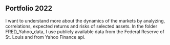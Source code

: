 ## Portfolio 2022

I want to understand more about the dynamics of the markets by analyzing, correlations, expected returns and risks of selected assets. In the folder FRED_Yahoo_data, I use publicly available data from the Federal Reserve of St. Louis and from Yahoo Finance api.
